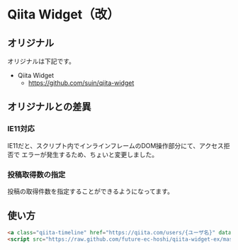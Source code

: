 # Qiita Widget（改）

## オリジナル

オリジナルは下記です。

- Qiita Widget
  - https://github.com/suin/qiita-widget

## オリジナルとの差異

### IE11対応

IE11だと、スクリプト内でインラインフレームのDOM操作部分にて、アクセス拒否で
エラーが発生するため、ちょいと変更しました。

### 投稿取得数の指定

投稿の取得件数を指定することができるようになってます。

## 使い方

```html
<a class="qiita-timeline" href="https://qiita.com/users/{ユーザ名}" data-qiita-username="{ユーザ名}" data-qiita-itemcount="5">{ユーザ名}のtips</a>
<script src="https://raw.github.com/future-ec-hoshi/qiita-widget-ex/master/script.js"></script>
```

